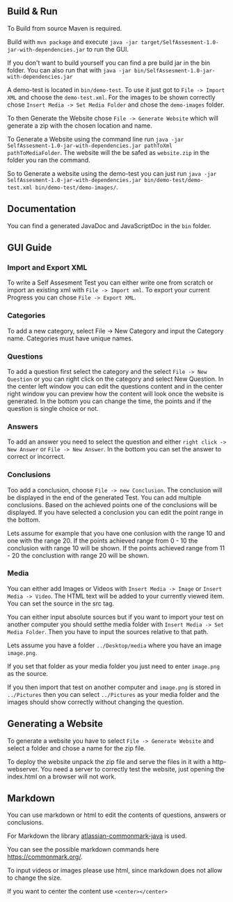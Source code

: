 ## Build & Run

To Build from source Maven is required.

Build with `mvn package` and execute `java -jar target/SelfAssesment-1.0-jar-with-dependencies.jar` 
to run the GUI.

If you don't want to build yourself you can find a pre build jar in the bin folder. You can also run that with `java -jar bin/SelfAssesment-1.0-jar-with-dependencies.jar`

A demo-test is located in `bin/demo-test`. To use it just got to `File -> Import XML` and choose the `demo-test.xml`.
For the images to be shown correctly chose `Insert Media -> Set Media Folder` and chose the `demo-images` folder.

To then Generate the Website chose `File -> Generate Website` which will generate a zip with the chosen location and name.

To Generate a Website using the command line run `java -jar SelfAssesment-1.0-jar-with-dependencies.jar pathToXml pathToMediaFolder`. The website will the be safed as `website.zip` in the folder you ran the command.

So to Generate a website using the demo-test you can just run `java -jar SelfAssesment-1.0-jar-with-dependencies.jar bin/demo-test/demo-test.xml bin/demo-test/demo-images/`.

## Documentation

You can find a generated JavaDoc and JavaScriptDoc in the `bin` folder.

## GUI Guide

### Import and Export XML
To write a Self Assesment Test you can either write one from scratch or import 
an existing xml with `File -> Import xml`.
To export your current Progress you can chose `File -> Export XML`.

### Categories
To add a new category, select File -> New Category and input the Category name.
Categories must have unique names.

### Questions
To add a question first select the category and the select `File -> New Question` or 
you can right click on the category and select New Question.
In the center left window you can edit the questions content and in the center right window you
can preview how the content will look once the website is generated.
In the bottom you can change the time, the points and if the question is single choice or not.

### Answers
To add an answer you need to select the question and either `right click -> New Answer` or `File -> New Answer`.
In the bottom you can set the answer to correct or incorrect.

### Conclusions
Too add a conclusion, choose `File -> new Conclusion`.
The conclusion will be displayed in the end of the generated Test. 
You can add multiple conclusions.
Based on the achieved points one of the conclusions will be displayed.
If you have selected a conclusion you can edit the point range in the bottom.

Lets assume for example that you have one conlusion with the range 10 and one with the range 20.
If the points achieved range from 0 - 10 the conclusion with range 10 will be shown.
If the points achieved range from 11 - 20 the conclustion with range 20 will be shown.

### Media
You can either add Images or Videos with `Insert Media -> Image` or `Insert Media -> Video`.
The HTML text will be added to your currently viewed item.
You can set the source in the src tag.

You can either input absolute sources but if you want to import your test on another 
computer you should setthe media folder with `Insert Media -> Set Media Folder`.
Then you have to input the sources relative to that path.

Lets assume you have a folder `../Desktop/media` where you have an image `image.png`.

If you set that folder as your media folder you just need to enter `image.png` as the source.

If you then import that test on another computer and `image.png` is stored in `../Pictures`
then you can select `../Pictures` as your media folder and the images should show correctly 
without changing the question.

## Generating a Website

To generate a website you have to select `File -> Generate Website` and select a folder
and chose a name for the zip file.

To deploy the website unpack the zip file and serve the files in it with a http-webserver.
You need a server to correctly test the website, just opening the index.html on a browser
will not work.

## Markdown
You can use markdown or html to edit the contents of questions, answers or conclusions.

For Markdown the library [atlassian-commonmark-java](https://github.com/atlassian/commonmark-java) is used.

You can see the possible markdown commands here https://commonmark.org/.

To input videos or images please use html, since markdown does not allow to change the size.

If you want to center the content use `<center></center>`




